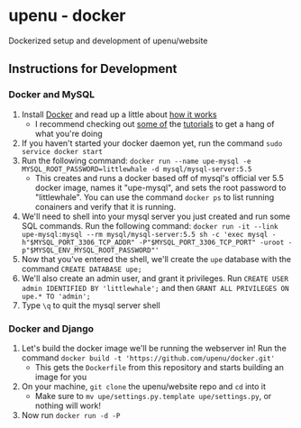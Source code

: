 upenu - docker
========================
Dockerized setup and development of upenu/website


## Instructions for Development
### Docker and MySQL
1. Install [Docker](https://docs.docker.com/engine/installation/mac/) and read up a little about [how it works](https://docs.docker.com/engine/understanding-docker/)
    - I recommend checking out [some of](https://docs.docker.com/engine/getstarted/) the [tutorials](https://docs.docker.com/engine/tutorials/dockerizing/) to get a hang of what you're doing
2. If you haven't started your docker daemon yet, run the command `sudo service docker start`
3. Run the following command: `docker run --name upe-mysql -e MYSQL_ROOT_PASSWORD=littlewhale -d mysql/mysql-server:5.5`
    - This creates and runs a docker based off of mysql's official ver 5.5 docker image, names it "upe-mysql", and sets the root password to "littlewhale". You can use the command `docker ps` to list running conainers and verify that it is running.
4. We'll need to shell into your mysql server you just created and run some SQL commands. Run the following command: `docker run -it --link upe-mysql:mysql --rm mysql/mysql-server:5.5 sh -c 'exec mysql -h"$MYSQL_PORT_3306_TCP_ADDR" -P"$MYSQL_PORT_3306_TCP_PORT" -uroot -p"$MYSQL_ENV_MYSQL_ROOT_PASSWORD"'`
5. Now that you've entered the shell, we'll create the `upe` database with the command `CREATE DATABASE upe;`
6. We'll also create an admin user, and grant it privileges. Run `CREATE USER admin IDENTIFIED BY 'littlewhale';` and then `GRANT ALL PRIVILEGES ON upe.* TO 'admin';`
7. Type `\q` to quit the mysql server shell

### Docker and Django
1. Let's build the docker image we'll be running the webserver in! Run the command `docker build -t 'https://github.com/upenu/docker.git'`
    - This gets the `Dockerfile` from this repository and starts building an image for you
1. On your machine, `git clone` the upenu/website repo and `cd` into it
    - Make sure to `mv upe/settings.py.template upe/settings.py`, or nothing will work!
2. Now run `docker run -d -P`
